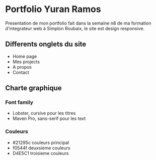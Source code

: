 # Portfolio Yuran Ramos

Presentation de mon portfolio fait dans la semaine n8 de ma formation d'integrateur web à Simplon Roubaix, le site est design responsive.

## Differents onglets du site

- Home page
- Mes projects
- A propos
- Contact

## Charte graphique

### Font family

- Lobster, cursive pour les titres
- Maven Pro, sans-serif pour les text

### Couleurs

- #21295c couleurs principal
- f0544f deuxsieme couleurs
- D4E5C1 troisieme couleurs
